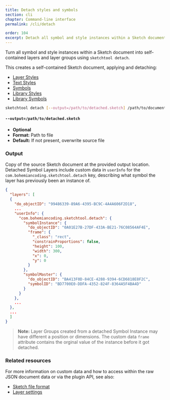 ```yaml
---
title: Detach styles and symbols
section: cli
chapter: Command-line interface
permalink: /cli/detach

order: 104
excerpt: Detach all symbol and style instances within a Sketch document.
---
```


Turn all symbol and style instances within a Sketch document into self-contained layers and layer groups using `sketchtool detach`.

This creates a self-contained Sketch document, applying and detaching:

- [Layer Styles](https://www.sketch.com/docs/styling/shared-styles/)
- [Text Styles](https://www.sketch.com/docs/text/text-styles/)
- [Symbols](https://www.sketch.com/docs/symbols/)
- [Library Styles](https://www.sketch.com/docs/libraries/library-styles)
- [Library Symbols](https://www.sketch.com/docs/libraries/library-symbols)

```sh
sketchtool detach [--output=/path/to/detached.sketch] /path/to/document.sketch
```

#### `--output=/path/to/detached.sketch`

- **Optional**
- **Format:** Path to file
- **Default:** If not present, overwrite source file

### Output

Copy of the source Sketch document at the provided output location. Detached Symbol Layers include custom data in `userInfo` for the `com.bohemiancoding.sketchtool.detach` key, describing what symbol the layer has previously been an instance of.

```json
{
  "layers": [
  {
    "do_objectID": "99486339-89A6-4395-BC9C-4A4A606F2D18",
    ...
    "userInfo": {
      "com.bohemiancoding.sketchtool.detach": {
        "symbolInstance": {
          "do_objectID": "0A01E27B-27DF-433A-BE21-76C08564AF4E",
          "frame": {
            "_class": "rect",
            "constrainProportions": false,
            "height": 100,
            "width": 300,
            "x": 0,
            "y": 0
          }
        },
        "symbolMaster": {
          "do_objectID": "BA413F0D-84CE-4288-9394-6CD6818E8F2C",
          "symbolID": "BD7700E0-DDFA-4352-824F-8364A5F4BA4D"
        }
      }
    },
    ...
  },
  ...
  ]
}
```

> **Note:** Layer Groups created from a detached Symbol Instance may have different a position or dimensions. The custom data `frame` attribute contains the orginal value of the instance before it got detached.

### Related resources

For more information on custom data and how to access within the raw JSON document data or via the plugin API, see also:

- [Sketch file format](/file-format/)
- [Layer settings](/reference/api/#get-a-layer-setting)
